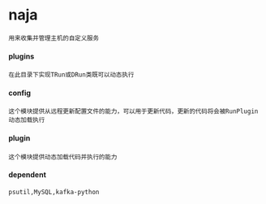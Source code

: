 # naja
	用来收集并管理主机的自定义服务

#### plugins 
	在此目录下实现TRun或DRun类既可以动态执行 
#### config
	这个模块提供从远程更新配置文件的能力，可以用于更新代码，更新的代码将会被RunPlugin动态加载执行
#### plugin
	这个模块提供动态加载代码并执行的能力
#### dependent
	psutil,MySQL,kafka-python
